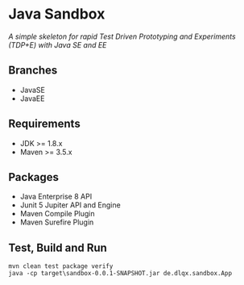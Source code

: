 # Java Sandbox
*A simple skeleton for rapid Test Driven Prototyping and Experiments (TDP+E) with Java SE and EE*

## Branches
- JavaSE
- JavaEE

## Requirements
- JDK >= 1.8.x
- Maven >= 3.5.x

## Packages
- Java Enterprise 8 API
- Junit 5 Jupiter API and Engine
- Maven Compile Plugin
- Maven Surefire Plugin

## Test, Build and Run
```
mvn clean test package verify
java -cp target\sandbox-0.0.1-SNAPSHOT.jar de.dlqx.sandbox.App
```
